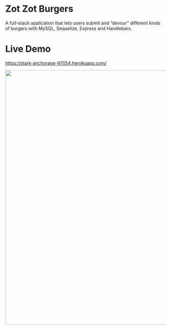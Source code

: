  # Zot Zot Burgers
 A full-stack application that lets users submit and “devour” different kinds of burgers with MySQL, Sequelize, Express and Handlebars.
 
 # Live Demo
 https://stark-anchorage-97054.herokuapp.com/
 
 <img src="https://soyabeans1000.github.io/images/Portfolio/burger.jpg" width="800">
 
 
 
